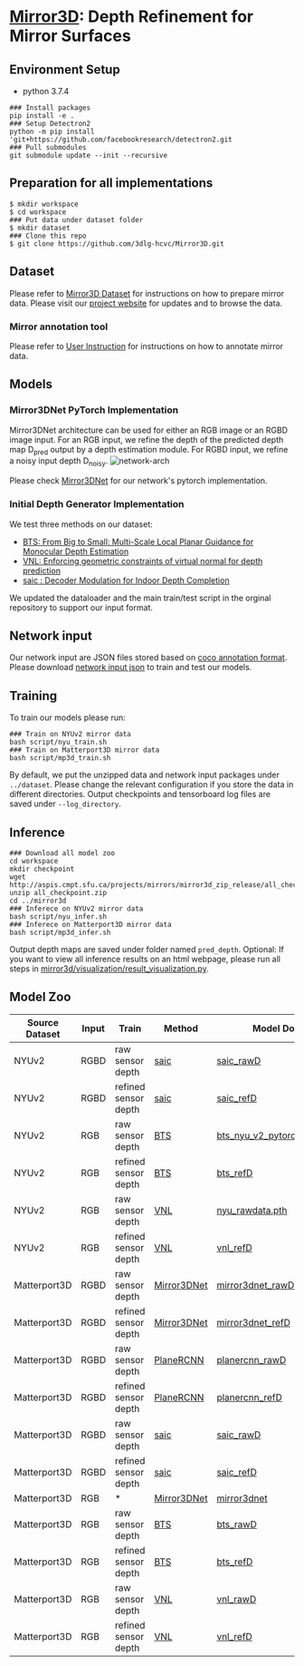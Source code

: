 # [Mirror3D](https://github.com/3dlg-hcvc/mirror3d): Depth Refinement for Mirror Surfaces
                            

## Environment Setup

- python 3.7.4

```
### Install packages 
pip install -e .
### Setup Detectron2
python -m pip install 'git+https://github.com/facebookresearch/detectron2.git
### Pull submodules
git submodule update --init --recursive
```


## Preparation for all implementations

```shell
$ mkdir workspace
$ cd workspace
### Put data under dataset folder
$ mkdir dataset
### Clone this repo
$ git clone https://github.com/3dlg-hcvc/Mirror3D.git

```

## Dataset

Please refer to [Mirror3D Dataset](https://github.com/3dlg-hcvc/mirror3d/blob/main/docs/Mirror3D_dataset.md) for instructions on how to prepare mirror data. Please visit our [project website](https://github.com/3dlg-hcvc/mirror3d) for updates and to browse the data.

### Mirror annotation tool
Please refer to [User Instruction](https://github.com/3dlg-hcvc/mirror3d/blob/main/docs/user_instruction.md) for instructions on how to annotate mirror data. 


## Models

### Mirror3DNet PyTorch Implementation

Mirror3DNet architecture can be used for either an RGB image or an RGBD image input. For an RGB input, we refine the depth of the predicted depth map D<sub>pred</sub> output by a depth estimation module. For RGBD input, we refine a noisy input depth D<sub>noisy</sub>.
![network-arch](docs/figure/network-arch-cr-new.png)

Please check [Mirror3DNet](https://github.com/3dlg-hcvc/mirror3d/tree/main/mirror3dnet) for our network's pytorch implementation. 

### Initial Depth Generator Implementation

We test three methods on our dataset:

- [BTS: From Big to Small: Multi-Scale Local Planar Guidance for Monocular Depth Estimation](https://github.com/cogaplex-bts/bts)
- [VNL: Enforcing geometric constraints of virtual normal for depth prediction](https://github.com/YvanYin/VNL_Monocular_Depth_Prediction)
- [saic : Decoder Modulation for Indoor Depth Completion](https://github.com/saic-vul/saic_depth_completion/tree/94bececdf12bb9867ce52c970bb2d11dee948d37)

We updated the dataloader and the main train/test script in the orginal repository to support our input format. 

## Network input

Our network input are JSON files stored based on [coco annotation format](https://cocodataset.org/#home). Please download [network input json](http://aspis.cmpt.sfu.ca/projects/mirrors/mirror3d_zip_release/network_input_json.zip) to train and test our models. 

## Training

To train our models please run:

```shell
### Train on NYUv2 mirror data
bash script/nyu_train.sh
### Train on Matterport3D mirror data
bash script/mp3d_train.sh
```

By default, we put the unzipped data and network input packages under `../dataset`. Please change the relevant configuration if you store the data in different directories. Output checkpoints and tensorboard log files are saved under `--log_directory`.

## Inference

```shell
### Download all model zoo
cd workspace
mkdir checkpoint
wget http://aspis.cmpt.sfu.ca/projects/mirrors/mirror3d_zip_release/all_checkpoint.zip
unzip all_checkpoint.zip
cd ../mirror3d
### Inferece on NYUv2 mirror data
bash script/nyu_infer.sh
### Inferece on Matterport3D mirror data
bash script/mp3d_infer.sh
```

Output depth maps are saved under folder named `pred_depth`. Optional: If you want to view all inference results on an html webpage, please run all steps in [mirror3d/visualization/result_visualization.py](https://github.com/3dlg-hcvc/mirror3d/blob/main/mirror3d/visualization/result_visualization.py).  


## Model Zoo

| **Source Dataset** | **Input** | **Train**            | **Method**                                                                                              | **Model Download**                                                                                                        |
|--------------------|-----------|----------------------|---------------------------------------------------------------------------------------------------------|---------------------------------------------------------------------------------------------------------------------------|
| NYUv2              | RGBD      | raw sensor depth     | [saic](https://github.com/saic-vul/saic_depth_completion/tree/94bececdf12bb9867ce52c970bb2d11dee948d37) | [saic_rawD](http://aspis.cmpt.sfu.ca/projects/mirrors/mirror3d_zip_release/checkpoint/nyu/saic_rawD.zip)                  |
| NYUv2              | RGBD      | refined sensor depth | [saic](https://github.com/saic-vul/saic_depth_completion/tree/94bececdf12bb9867ce52c970bb2d11dee948d37) | [saic_refD](http://aspis.cmpt.sfu.ca/projects/mirrors/mirror3d_zip_release/checkpoint/nyu/saic_refD.zip)                  |
| NYUv2              | RGB       | raw sensor depth     | [BTS](https://github.com/cogaplex-bts/bts)                                                              | [bts_nyu_v2_pytorch_densenet161](https://cogaplex-bts.s3.ap-northeast-2.amazonaws.com/bts_nyu_v2_pytorch_densenet161.zip) |
| NYUv2              | RGB       | refined sensor depth | [BTS](https://github.com/cogaplex-bts/bts)                                                              | [bts_refD](http://aspis.cmpt.sfu.ca/projects/mirrors/mirror3d_zip_release/checkpoint/nyu/bts_refD.zip)                    |
| NYUv2              | RGB       | raw sensor depth     | [VNL](https://github.com/YvanYin/VNL_Monocular_Depth_Prediction)                                        | [nyu_rawdata.pth](https://cloudstor.aarnet.edu.au/plus/s/7kdsKYchLdTi53p)                                                 |
| NYUv2              | RGB       | refined sensor depth | [VNL](https://github.com/YvanYin/VNL_Monocular_Depth_Prediction)                                        | [vnl_refD](http://aspis.cmpt.sfu.ca/projects/mirrors/mirror3d_zip_release/checkpoint/nyu/vnl_refD.zip)                    |
| Matterport3D       | RGBD      | raw sensor depth     | [Mirror3DNet](https://github.com/3dlg-hcvc/mirror3d/tree/main/mirror3dnet)                              | [mirror3dnet_rawD](http://aspis.cmpt.sfu.ca/projects/mirrors/mirror3d_zip_release/checkpoint/mp3d/mirror3dnet_rawD.zip)   |
| Matterport3D       | RGBD      | refined sensor depth | [Mirror3DNet](https://github.com/3dlg-hcvc/mirror3d/tree/main/mirror3dnet)                              | [mirror3dnet_refD](http://aspis.cmpt.sfu.ca/projects/mirrors/mirror3d_zip_release/checkpoint/mp3d/mirror3dnet_refD.zip)   |
| Matterport3D       | RGBD      | raw sensor depth     | [PlaneRCNN](https://github.com/NVlabs/planercnn/tree/01e03fe5a97b7afc4c5c4c3090ddc9da41c071bd)          | [planercnn_rawD](http://aspis.cmpt.sfu.ca/projects/mirrors/mirror3d_zip_release/checkpoint/mp3d/planercnn_rawD.zip)       |
| Matterport3D       | RGBD      | refined sensor depth | [PlaneRCNN](https://github.com/NVlabs/planercnn/tree/01e03fe5a97b7afc4c5c4c3090ddc9da41c071bd)          | [planercnn_refD](http://aspis.cmpt.sfu.ca/projects/mirrors/mirror3d_zip_release/checkpoint/mp3d/planercnn_refD.zip)       |
| Matterport3D       | RGBD      | raw sensor depth     | [saic](https://github.com/saic-vul/saic_depth_completion/tree/94bececdf12bb9867ce52c970bb2d11dee948d37) | [saic_rawD](http://aspis.cmpt.sfu.ca/projects/mirrors/mirror3d_zip_release/checkpoint/mp3d/saic_rawD.zip)                 |
| Matterport3D       | RGBD      | refined sensor depth | [saic](https://github.com/saic-vul/saic_depth_completion/tree/94bececdf12bb9867ce52c970bb2d11dee948d37) | [saic_refD](http://aspis.cmpt.sfu.ca/projects/mirrors/mirror3d_zip_release/checkpoint/mp3d/saic_refD.zip)                 |
| Matterport3D       | RGB       | *                    | [Mirror3DNet](https://github.com/3dlg-hcvc/mirror3d/tree/main/mirror3dnet)                              | [mirror3dnet](http://aspis.cmpt.sfu.ca/projects/mirrors/mirror3d_zip_release/checkpoint/mp3d/mirror3dnet_normal_10.zip)   |
| Matterport3D       | RGB       | raw sensor depth     | [BTS](https://github.com/cogaplex-bts/bts)                                                              | [bts_rawD](http://aspis.cmpt.sfu.ca/projects/mirrors/mirror3d_zip_release/checkpoint/mp3d/bts_rawD.zip)                   |
| Matterport3D       | RGB       | refined sensor depth | [BTS](https://github.com/cogaplex-bts/bts)                                                              | [bts_refD](http://aspis.cmpt.sfu.ca/projects/mirrors/mirror3d_zip_release/checkpoint/mp3d/bts_refD.zip)                   |
| Matterport3D       | RGB       | raw sensor depth     | [VNL](https://github.com/YvanYin/VNL_Monocular_Depth_Prediction)                                        | [vnl_rawD](http://aspis.cmpt.sfu.ca/projects/mirrors/mirror3d_zip_release/checkpoint/mp3d/vnl_rawD.zip)                   |
| Matterport3D       | RGB       | refined sensor depth | [VNL](https://github.com/YvanYin/VNL_Monocular_Depth_Prediction)                                        | [vnl_refD](http://aspis.cmpt.sfu.ca/projects/mirrors/mirror3d_zip_release/checkpoint/mp3d/vnl_refD.zip)                   |


